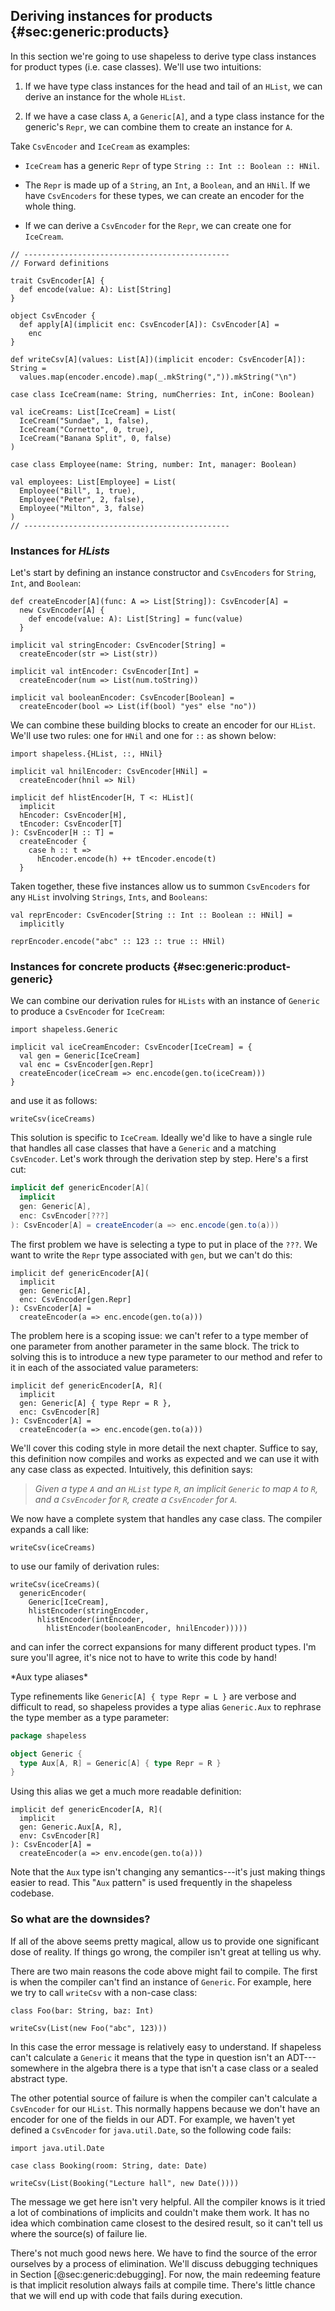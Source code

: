 ## Deriving instances for products {#sec:generic:products}

In this section we're going to use shapeless
to derive type class instances for product types
(i.e. case classes).
We'll use two intuitions:

1. If we have type class instances
   for the head and tail of an `HList`,
   we can derive an instance for the whole `HList`.

2. If we have a case class `A`, a `Generic[A]`,
   and a type class instance for the generic's `Repr`,
   we can combine them to create an instance for `A`.

Take `CsvEncoder` and `IceCream` as examples:

 - `IceCream` has a generic `Repr` of type
   `String :: Int :: Boolean :: HNil`.

 - The `Repr` is made up of
   a `String`, an `Int`, a `Boolean`, and an `HNil`.
   If we have `CsvEncoders` for these types,
   we can create an encoder for the whole thing.

 - If we can derive a `CsvEncoder` for the `Repr`,
   we can create one for `IceCream`.

```tut:book:invisible
// ----------------------------------------------
// Forward definitions

trait CsvEncoder[A] {
  def encode(value: A): List[String]
}

object CsvEncoder {
  def apply[A](implicit enc: CsvEncoder[A]): CsvEncoder[A] =
    enc
}

def writeCsv[A](values: List[A])(implicit encoder: CsvEncoder[A]): String =
  values.map(encoder.encode).map(_.mkString(",")).mkString("\n")

case class IceCream(name: String, numCherries: Int, inCone: Boolean)

val iceCreams: List[IceCream] = List(
  IceCream("Sundae", 1, false),
  IceCream("Cornetto", 0, true),
  IceCream("Banana Split", 0, false)
)

case class Employee(name: String, number: Int, manager: Boolean)

val employees: List[Employee] = List(
  Employee("Bill", 1, true),
  Employee("Peter", 2, false),
  Employee("Milton", 3, false)
)
// ----------------------------------------------
```

### Instances for *HLists*

Let's start by defining an instance constructor
and `CsvEncoders` for `String`, `Int`, and `Boolean`:

```tut:book:silent
def createEncoder[A](func: A => List[String]): CsvEncoder[A] =
  new CsvEncoder[A] {
    def encode(value: A): List[String] = func(value)
  }

implicit val stringEncoder: CsvEncoder[String] =
  createEncoder(str => List(str))

implicit val intEncoder: CsvEncoder[Int] =
  createEncoder(num => List(num.toString))

implicit val booleanEncoder: CsvEncoder[Boolean] =
  createEncoder(bool => List(if(bool) "yes" else "no"))
```

We can combine these building blocks
to create an encoder for our `HList`.
We'll use two rules:
one for `HNil` and one for `::` as shown below:

```tut:book:silent
import shapeless.{HList, ::, HNil}

implicit val hnilEncoder: CsvEncoder[HNil] =
  createEncoder(hnil => Nil)

implicit def hlistEncoder[H, T <: HList](
  implicit
  hEncoder: CsvEncoder[H],
  tEncoder: CsvEncoder[T]
): CsvEncoder[H :: T] =
  createEncoder {
    case h :: t =>
      hEncoder.encode(h) ++ tEncoder.encode(t)
  }
```

Taken together, these five instances
allow us to summon `CsvEncoders` for any `HList`
involving `Strings`, `Ints`, and `Booleans`:

```tut:book:silent
val reprEncoder: CsvEncoder[String :: Int :: Boolean :: HNil] =
  implicitly
```

```tut:book
reprEncoder.encode("abc" :: 123 :: true :: HNil)
```

### Instances for concrete products {#sec:generic:product-generic}

We can combine our derivation rules for `HLists`
with an instance of `Generic`
to produce a `CsvEncoder` for `IceCream`:

```tut:book:silent
import shapeless.Generic

implicit val iceCreamEncoder: CsvEncoder[IceCream] = {
  val gen = Generic[IceCream]
  val enc = CsvEncoder[gen.Repr]
  createEncoder(iceCream => enc.encode(gen.to(iceCream)))
}
```

and use it as follows:

```tut:book
writeCsv(iceCreams)
```

This solution is specific to `IceCream`.
Ideally we'd like to have a single rule
that handles all case classes
that have a `Generic` and a matching `CsvEncoder`.
Let's work through the derivation step by step.
Here's a first cut:

```scala
implicit def genericEncoder[A](
  implicit
  gen: Generic[A],
  enc: CsvEncoder[???]
): CsvEncoder[A] = createEncoder(a => enc.encode(gen.to(a)))
```

The first problem we have is
selecting a type to put in place of the `???`.
We want to write the `Repr` type associated with `gen`,
but we can't do this:

```tut:book:fail
implicit def genericEncoder[A](
  implicit
  gen: Generic[A],
  enc: CsvEncoder[gen.Repr]
): CsvEncoder[A] =
  createEncoder(a => enc.encode(gen.to(a)))
```

The problem here is a scoping issue:
we can't refer to a type member of one parameter
from another parameter in the same block.
The trick to solving this is
to introduce a new type parameter to our method
and refer to it in each of the associated value parameters:

```tut:book:silent
implicit def genericEncoder[A, R](
  implicit
  gen: Generic[A] { type Repr = R },
  enc: CsvEncoder[R]
): CsvEncoder[A] =
  createEncoder(a => enc.encode(gen.to(a)))
```

We'll cover this coding style in more detail the next chapter.
Suffice to say, this definition now compiles and works as expected
and we can use it with any case class as expected.
Intuitively, this definition says:

> *Given a type `A` and an `HList` type `R`,
> an implicit `Generic` to map `A` to `R`,
> and a `CsvEncoder` for `R`,
> create a `CsvEncoder` for `A`.*

We now have a complete system that handles any case class.
The compiler expands a call like:

```tut:book:silent
writeCsv(iceCreams)

```

to use our family of derivation rules:

```tut:book:silent
writeCsv(iceCreams)(
  genericEncoder(
    Generic[IceCream],
    hlistEncoder(stringEncoder,
      hlistEncoder(intEncoder,
        hlistEncoder(booleanEncoder, hnilEncoder)))))
```

and can infer the correct expansions
for many different product types.
I'm sure you'll agree,
it's nice not to have to write this code by hand!

<div class="callout callout-info">
*Aux type aliases*

Type refinements like `Generic[A] { type Repr = L }`
are verbose and difficult to read,
so shapeless provides a type alias `Generic.Aux`
to rephrase the type member as a type parameter:

```scala
package shapeless

object Generic {
  type Aux[A, R] = Generic[A] { type Repr = R }
}
```

Using this alias we get a much more readable definition:

```tut:book:silent
implicit def genericEncoder[A, R](
  implicit
  gen: Generic.Aux[A, R],
  env: CsvEncoder[R]
): CsvEncoder[A] =
  createEncoder(a => env.encode(gen.to(a)))
```

Note that the `Aux` type isn't changing any semantics---it's
just making things easier to read.
This "`Aux` pattern" is used frequently
in the shapeless codebase.
</div>

### So what are the downsides?

If all of the above seems pretty magical,
allow us to provide one significant dose of reality.
If things go wrong, the compiler isn't great at telling us why.

There are two main reasons the code above might fail to compile.
The first is when the compiler can't find
an instance of `Generic`.
For example, here we try to call `writeCsv`
with a non-case class:

```tut:book:silent
class Foo(bar: String, baz: Int)
```

```tut:book:fail
writeCsv(List(new Foo("abc", 123)))
```

In this case the error message is relatively easy to understand.
If shapeless can't calculate a `Generic`
it means that the type in question isn't an ADT---somewhere
in the algebra there is a type that isn't a case class
or a sealed abstract type.

The other potential source of failure
is when the compiler can't calculate
a `CsvEncoder` for our `HList`.
This normally happens because we don't have
an encoder for one of the fields in our ADT.
For example, we haven't yet defined
a `CsvEncoder` for `java.util.Date`,
so the following code fails:

```tut:book:silent
import java.util.Date

case class Booking(room: String, date: Date)
```

```tut:book:fail
writeCsv(List(Booking("Lecture hall", new Date())))
```

The message we get here isn't very helpful.
All the compiler knows is
it tried a lot of combinations of implicits
and couldn't make them work.
It has no idea which combination came closest to the desired result,
so it can't tell us where the source(s) of failure lie.

There's not much good news here.
We have to find the source of the error ourselves
by a process of elimination.
We'll discuss debugging techniques
in Section [@sec:generic:debugging].
For now, the main redeeming feature
is that implicit resolution always fails at compile time.
There's little chance that we will end up
with code that fails during execution.
